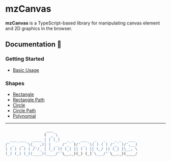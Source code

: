 # mzCanvas

**mzCanvas** is a TypeScript-based library for manipulating canvas element and 2D graphics in the browser.

## Documentation 🔖
### Getting Started 
- [Basic Usage](https://canvas.mzsoft.org/pages/basic-usage.html)
### Shapes 
- [Rectangle](https://canvas.mzsoft.org/pages/rectangle.html)
- [Rectangle Path](https://canvas.mzsoft.org/pages/rectangle-path.html)
- [Circle](https://canvas.mzsoft.org/pages/circle.html)
- [Circle Path](https://canvas.mzsoft.org/pages/circle-path.html)
- [Polynomial](https://canvas.mzsoft.org/pages/polynomial.html)
------------------------------

```ts
                  ___                                     
                 (  _`\                                   
  ___ ___   ____ | ( (_)   _ _   ___   _   _    _ _   ___ 
/' _ ` _ `\(_  ,)| |  _  /'_` )/' _ `\( ) ( ) /'_` )/',__)
| ( ) ( ) | /'/_ | (_( )( (_| || ( ) || \_/ |( (_| |\__, \
(_) (_) (_)(____)(____/'`\__,_)(_) (_)`\___/'`\__,_)(____/

```






























































































